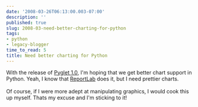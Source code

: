 ```yaml
---
date: '2008-03-26T06:13:00.003-07:00'
description: ''
published: true
slug: 2008-03-need-better-charting-for-python
tags:
- python
- legacy-blogger
time_to_read: 5
title: Need better charting for Python
---
```


With the release of <a href="http://www.pyglet.org">Pyglet 1.0</a>, I'm hoping that we get better chart support in Python.  Yeah, I know that <a href="http://www.reportlab.org">ReportLab</a> does it, but I need prettier charts.<br /><br />Of course, if I were more adept at manipulating graphics, I would cook this up myself.  Thats my excuse and I'm sticking to it!